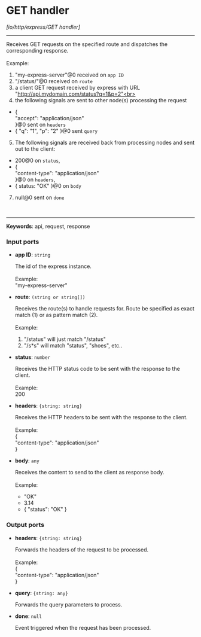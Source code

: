 # GET handler

_[io/http/express/GET handler]_

---

Receives GET requests on the specified route and dispatches the corresponding response.<br>
<br>
Example:<br>
1. "my-express-server"@0 received on `app ID`<br>
2. "/status/"@0 received on `route`<br>
3. a client GET request received by express with URL "http://api.mydomain.com/status?q=1&p=2"<br>
4. the following signals are sent to other node(s) processing the request<br>
- {<br>
 "accept": "application/json"<br>
}@0 sent on `headers`<br>
- { "q": "1", "p": "2" }@0 sent `query`<br>
5. The following signals are received back from processing nodes and sent out to the client:<br>
- 200@0 on `status`,<br>
- {<br>
    "content-type": "application/json" <br>
  }@0 on `headers`,<br>
- { status: "OK" }@0 on `body`<br>
7. null@0 sent on `done`<br>
<br>

---

__Keywords__: api, request, response

### Input ports

* __app ID__: ` string `


    The id of the express instance.<br>
    <br>
    Example: <br>
    "my-express-server"<br>


* __route__: ` (string or string[]) `


    Receives the route(s) to handle requests for. Route be specified as exact match (1) or as pattern match (2).<br>
    <br>
    Example:<br>
    1) "/status" will just match "/status"<br>
    2) "/s*s" will match "status", "shoes", etc..<br>


* __status__: ` number `


    Receives the HTTP status code to be sent with the response to the client.<br>
    <br>
    Example: <br>
    200<br>


* __headers__: ` {string: string} `


    Receives the HTTP headers to be sent with the response to the client.<br>
    <br>
    Example: <br>
    {<br>
      "content-type": "application/json"<br>
    }<br>


* __body__: ` any `


    Receives the content to send to the client as response body.<br>
    <br>
    Example:<br>
    - "OK"<br>
    - 3.14<br>
    - { "status": "OK" }<br>

### Output ports

* __headers__: ` {string: string} `


    Forwards  the headers of the request to be processed.<br>
    <br>
    Example: <br>
    {<br>
      "content-type": "application/json"<br>
    }<br>


* __query__: ` {string: any} `


    Forwards the query parameters to process.<br>


* __done__: ` null `


    Event triggered when the request has been processed.<br>

